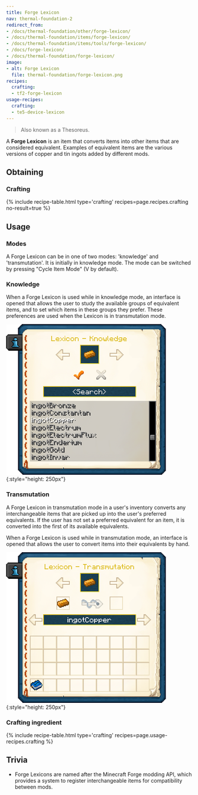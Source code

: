 ```yaml
---
title: Forge Lexicon
nav: thermal-foundation-2
redirect_from:
- /docs/thermal-foundation/other/forge-lexicon/
- /docs/thermal-foundation/items/forge-lexicon/
- /docs/thermal-foundation/items/tools/forge-lexicon/
- /docs/forge-lexicon/
- /docs/thermal-foundation/forge-lexicon/
image:
- alt: Forge Lexicon
  file: thermal-foundation/forge-lexicon.png
recipes:
  crafting:
  - tf2-forge-lexicon
usage-recipes:
  crafting:
  - te5-device-lexicon
---
```


> Also known as a Thesoreus.


A **Forge Lexicon** is an item that converts items into other items that are
considered equivalent. Examples of equivalent items are the various versions of
copper and tin ingots added by different mods.


Obtaining
---------

### Crafting
{% include recipe-table.html type='crafting' recipes=page.recipes.crafting no-result=true %}


Usage
-----

### Modes
A Forge Lexicon can be in one of two modes: 'knowledge' and 'transmutation'. It
is initially in knowledge mode. The mode can be switched by pressing "Cycle Item
Mode" (V by default).

### Knowledge
When a Forge Lexicon is used while in knowledge mode, an interface is opened
that allows the user to study the available groups of equivalent items, and to
set which items in these groups they prefer. These preferences are used when the
Lexicon is in transmutation mode.

![Forge Lexicon Knowledge GUI](/assets/images/thermal-foundation/forge-lexicon-gui-knowledge.png){:style="height: 250px"}

### Transmutation
A Forge Lexicon in transmutation mode in a user's inventory converts any
interchangeable items that are picked up into the user's preferred equivalents.
If the user has not set a preferred equivalent for an item, it is converted into
the first of its available equivalents.

When a Forge Lexicon is used while in transmutation mode, an interface is opened
that allows the user to convert items into their equivalents by hand.

![Forge Lexicon Transmutation GUI](/assets/images/thermal-foundation/forge-lexicon-gui-transmutation.png){:style="height: 250px"}

### Crafting ingredient
{% include recipe-table.html type='crafting' recipes=page.usage-recipes.crafting %}


Trivia
------

* Forge Lexicons are named after the Minecraft Forge modding API, which provides
  a system to register interchangeable items for compatibility between mods.
